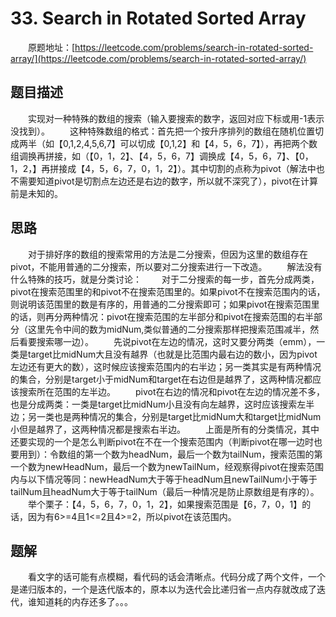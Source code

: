 # 33. Search in Rotated Sorted Array
&emsp;&emsp;原题地址：[https://leetcode.com/problems/search-in-rotated-sorted-array/](https://leetcode.com/problems/search-in-rotated-sorted-array/)
## 题目描述
&emsp;&emsp;实现对一种特殊的数组的搜索（输入要搜索的数字，返回对应下标或用-1表示没找到）。
&emsp;&emsp;这种特殊数组的格式：首先把一个按升序排列的数组在随机位置切成两半（如【0,1,2,4,5,6,7】可以切成【0,1,2】和【4，5，6，7】），再把两个数组调换再拼接，如（【0，1，2】、【4，5，6，7】调换成【4，5，6，7】、【0，1，2，】再拼接成【4，5，6，7，0，1，2】）。其中切割的点称为pivot（解法中也不需要知道pivot是切割点左边还是右边的数字，所以就不深究了），pivot在计算前是未知的。

## 思路
&emsp;&emsp;对于排好序的数组的搜索常用的方法是二分搜索，但因为这里的数组存在pivot，不能用普通的二分搜索，所以要对二分搜索进行一下改造。
&emsp;&emsp;解法没有什么特殊的技巧，就是分类讨论：
&emsp;&emsp;对于二分搜索的每一步，首先分成两类，pivot在搜索范围里的和pivot不在搜索范围里的。如果pivot不在搜索范围内的话，则说明该范围里的数是有序的，用普通的二分搜索即可；如果pivot在搜索范围里的话，则再分两种情况：pivot在搜索范围的左半部分和pivot在搜索范围的右半部分（这里先令中间的数为midNum,类似普通的二分搜索那样把搜索范围减半，然后看要搜索哪一边）。
&emsp;&emsp;先说pivot在左边的情况，这时又要分两类（emm），一类是target比midNum大且没有越界（也就是比范围内最右边的数小，因为pivot左边还有更大的数），这时候应该搜索范围内的右半边；另一类其实是有两种情况的集合，分别是target小于midNum和target在右边但是越界了，这两种情况都应该搜索所在范围的左半边。
&emsp;&emsp;pivot在右边的情况和pivot在左边的情况差不多，也是分成两类：一类是target比midNum小且没有向左越界，这时应该搜索左半边；另一类也是两种情况的集合，分别是target比midNum大和target比midNum小但是越界了，这两种情况都是搜索右半边。
&emsp;&emsp;上面是所有的分类情况，其中还要实现的一个是怎么判断pivot在不在一个搜索范围内（判断pivot在哪一边时也要用到）：令数组的第一个数为headNum，最后一个数为tailNum，搜索范围的第一个数为newHeadNum，最后一个数为newTailNum，经观察得pivot在搜索范围内与以下情况等同：newHeadNum大于等于headNum且newTailNum小于等于tailNum且headNum大于等于tailNum（最后一种情况是防止原数组是有序的）。
&emsp;&emsp;举个栗子：【4，5，6，7，0，1，2】，如果搜索范围是【6，7，0，1】的话，因为有6>=4且1<=2且4>=2，所以pivot在该范围内。

## 题解
&emsp;&emsp;看文字的话可能有点模糊，看代码的话会清晰点。代码分成了两个文件，一个是递归版本的，一个是迭代版本的，原本以为迭代会比递归省一点内存就改成了迭代，谁知道耗的内存还多了。。。
